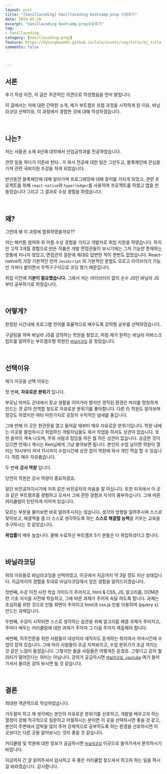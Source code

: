 ```yaml
---
layout: post
title: "[Vanillacoding] Vanillacoding bootcamp-prep 수강후기"
date: 2019-05-29
excerpt: "Vanillacoding bootcamp-prep수강후기"
tag:
- Vanillacoding
category: [Vanillacoding-prep]
feature: https://kyounghwan01.github.io/lala/assets/img/title/bj_title.jpg
comments: false



---
```




## 서론

후기 작성 이전, 이 글은 주관적인 의견으로 작성했음을 먼저 밝힙니다.

이 글에서는 저에 대한 간략한 소개, 제가 부트캠프 프렙 과정을 시작하게 된 이유, 바닐라코딩 선택이유, 이 과정에서 경험한 것에 대해 작성하겠습니다.

<br>

## 나는?

저는 서울권 소재 4년재 대학에서 산업공학과를 전공하였습니다.

관련 일을 하다가 이른바 현타.. 가 와서 전공에 대한 일은 그만두고, 블록체인에 관심을 가져 관련 국비지원 수강을 하게 되었습니다. 

반년동안 블록체인에 대해 알아가며 프로그래밍에 대해 흥미를 가지게 되었고, 관련 프로젝트를 위해 `react-native`와 `hyperledger`를 사용하여 프로젝트를 하였고 앱을 만들었습니다 그리고 그 결과로 수상 경험을 하였습니다.

<br>

## 왜?

그런데 왜 이 과정에 합류하였을까요??

저는 해커톤 참여와 위 어플 수상 경험을 가지고 개발자로 취업 지원을 하였습니다. 하지만 고작 3개월 경험으로 만든 작품은 개발 면접관들이 보시기에는 그저 기능만 존재하는 깡통에 지나지 않았고, 면접관의 질문에 제대로 답변한 적이 한번도 없었습니다. React-native의 가장 기본적인 언어 `JavaScript` 의 기본적인 문법도 모르고 라이브러기 기능만 가져다 붙이면서 주먹구구식으로 코딩 했기 때문입니다. 

취업 이전에 **기본이 필요했습니다.** 그래서 저는 라이브러리 없이 순수 JS인 바닐라 JS부터 공부하기로 하였습니다. 

<br>

## 어떻게?

한정된 시간내에 프로그램 언어를 효율적으로 배우도록 강의형 공부를 선택하였습니다.

구글링을 하며 바닐라 JS를 강의하는 학원을 찾았고, 마침 제가 원하는 바닐라 자바스크립트를 알려주는 부트캠프형 학원인 [`바닐라코딩`](https://www.vanillacoding.co/ ) 을 찾았습니다. 

</br>

## 선택이유

제가 이곳을 선택 이유는

첫 번째, **자유로운 분위기** 입니다. 

부모님 마저도 군대에서 장교 생활을 이어가라 했지만 경직된 환경은 머리를 멍청하게 만드는 것 같아 전역할 정도로 자유로운 분위기를 좋아합니다. 다른 타 학원도 알아보며 청강도 하였지만 여타 마찬가지로 굉장히 수직적인 냄새를 풍깁니다. 

그에 반해 이 곳은 현관문을 열고 들어갈 때부터 매우 자유로운 분위기입니다. 학원 내에는 이곳을 졸업하시고 취업하신 개발자님들도 와서 작업을 하셔도 상관이 없습니다. 또한 음악이 계속 나오며, 주위 사람과 잡담을 하든 뭘 하든 상관이 없습니다. 궁금한 것이 있으면 언제나 계시는 Ken님에게 그냥 물어보면 됩니다. 본인의 수업 날이면 학원이 열리는 10시부터 저녁 11시까지 수업시간에 상관 없이 학원에 와서 개인 학습 할 수 있습니다. 여튼 매우 자유롭습니다.



두 번째 **강사 역량** 입니다.

당연히 학원은 강사 역량이 중요하겠죠. 

일단 비전공자이시기에 저희 같은 비전공자의 마음을 잘 아십니다. 또한 미국에서 이 곳과 같은 부트캠프를 경험하고 오셔서 그에 관한 경험과 지식이 풍부하십니다. 그에 따른 커리큘럼이 탄탄하게 이어져 있습니다.

모르는 부분을 물어보면 바로 알려주시지는 않습니다. 생각의 방향을 알려주시며 스스로 찾아보고, 해결책을 좀 더 스스로 생각하도록 하는 **스스로 해결할 능력**을 키우는 교육을 추구하시는 것 같았습니다. 



**취업률**이 매우 높습니다. 올해 수료하신 부트캠프 5기 분들은 다 취업하셨다고 합니다.


<br>

## 바닐라코딩

위의 이유들로 바닐라코딩을 선택하였고, 이곳에서 지금까지 약 3달 정도 지난 상태입니다. 지금까지의 경험을 토대로 바닐라코딩에서 얻은 경험을 알려드리겠습니다.

첫번째, 수강 이전 사전 학습 가이드가 주어지고, html & CSS, JS, 알고리즘, DOM관련 기초 지식을 사전에 학습하고, 그에 따른 과제가 주어져 숙달 하도록 합니다. 과제는 초심자를 위한 것으로 만들 화면이 주어지고 html과 css.js 만을 이용하여 (jquery x) 만드는 과제입니다. 

두번째, 수강이 시작되면 스스로 생각하는 습관을 위해 알고리즘 해결 과제가 주어지고, 주마다 배우는 커리큘럼에 대한 과제가 주어져 그 다음 주까지 제출해야 합니다.

세번째, 직무전환을 위한 사람들이 대상이라 재직자도 듣게하는 취지여서 저녁시간에  수업이 잡혀 있습니다. 그에 따라 사람들이 조금 지쳐보이고, 수업 분위기가 조금 쳐지는 것 같은 느낌이 들었습니다. 그렇지만 들을 사람들은 어떻게든 듣겠죠. 그렇다고 강의 퀄리티가 떨어진다는 의미는 아닙니다. 강의가 궁금하시면 [`바닐라코딩 youtube`](https://www.youtube.com/channel/UCqw3KRd7EBORZPqpxU4XLEA ) 여기 들어가셔서 올라온 강의 보시면 될 것 같습니다.


<br>

## 결론

최대한 객관적으로 작성하였습니다. 

거두절미 하고 제 생각에는 본인이 자유로운 분위기를 선호하고, 개발을 배우고자 하는 열정이 강해 적극적으로 질문하고 어필하시는 분이면 이 곳을 선택하시면 좋을 것 같고, 본인이 주변에서 압박을 많이 주어 강제적으로 공부하도록 하는 환경을 선호하시면 이 곳보다는 다른 곳을 알아보시는 것이 좋을 것 같습니다. 

커리큘럼 및 학원에 대한 정보가 궁금하시면 [`바닐라코딩`](https://www.vanillacoding.co/ ) 이곳으로 들어가셔서 문의하시기 바랍니다.

지금까지 긴 글 읽어주셔서 감사하고 꼭 좋은 커리큘럽 찾으셔서 하고자 하는 일을 하시길 바라겠습니다. 감사합니다.

<br>

